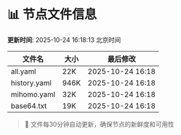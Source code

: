 # 📊 节点文件信息

**更新时间**: 2025-10-24 16:18:13 北京时间

| 文件名 | 大小 | 最后修改 |
|--------|------|----------|
| all.yaml | 22K | 2025-10-24 16:18 |
| history.yaml | 946K | 2025-10-24 16:18 |
| mihomo.yaml | 32K | 2025-10-24 16:18 |
| base64.txt | 19K | 2025-10-24 16:18 |

> 🔄 文件每30分钟自动更新，确保节点的新鲜度和可用性
